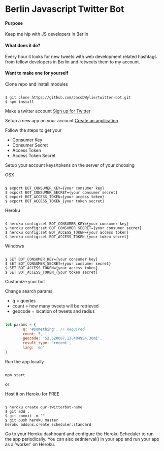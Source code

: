# Berlin Javascript Twitter Bot

<h4>Purpose</h4>

Keep me hip with JS developers in Berlin

<h4>What does it do?</h4>

Every hour it looks for new tweets with web development related hashtags from fellow developers in Berlin and retweets them to my account.


<h4>Want to make one for yourself</h4>


Clone repo and install modules

```

$ git clone https://github.com/JacobWylie/twitter-bot.git
$ npm install

``` 


Make a twitter account
[Sign up for Twitter](https://twitter.com/signup?lang=en)

Setup a new app on your account
[Create an application](https://apps.twitter.com/app/new)

Follow the steps to get your
- Consumer Key
- Consumer Secret
- Access Token
- Access Token Secret


Setup your account keys/tokens on the server of your choosing

OSX

```

$ export BOT_CONSUMER_KEY={your consumer key}
$ export BOT_CONSUMER_SECRET={your consumer secret}
$ export BOT_ACCESS_TOKEN={your access token}
$ export BOT_ACCESS_TOKEN_{your token secret}

```

Heroku

```

$ heroku config:set BOT_CONSUMER_KEY={your consumer key}
$ heroku config:set BOT_CONSUMER_SECRET={your consumer secret}
$ heroku config:set BOT_ACCESS_TOKEN={your access token}
$ heroku config:set BOT_ACCESS_TOKEN_{your token secret}

```

Windows

```

$ SET BOT_CONSUMER_KEY={your consumer key}
$ SET BOT_CONSUMER_SECRET={your consumer secret}
$ SET BOT_ACCESS_TOKEN={your access token}
$ SET BOT_ACCESS_TOKEN_{your token secret}

```


Customize your bot

Change search params
- q = queries
- count = how many tweets will be retrieved
- geocode = location of tweets and radius

```javascript

let params = {
    	q: '#something', // Required
    	count: 5,
    	geocode: '52.520007,13.404954,30mi',
    	result_type: 'recent',
    	lang: 'en'    
}

```

Run the app locally

```

npm start

```

or 

Host it on Heroku for FREE

```

$ heroku create our-twitterbot-name
$ git add .
$ git commit -m ""
$ git push heroku master
heroku addons:create scheduler:standard

```

Go to your Heroku dashboard and configure the Heroku Scheduler to run the app periodically. You can also setInterval() in your app and run your app as a 'worker' on Heroku.

























